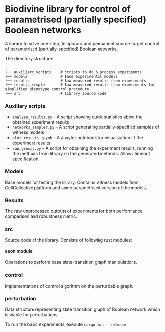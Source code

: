 # Biodivine library for control of parametrised (partially specified) Boolean networks

A library to solve one-step, temporary and permanent source-target control of parametrised (partially-specified) Boolean networks.

The directory structure:

    .
    ├── auxiliary_scripts    # Scripts to do & process experiments
    ├── models               # Base experimental models
    ├── results              # Raw measured results from experiments
    ├── results_simple       # Raw measured results from experiments for simplified phenotype control procedure
    └── src                  # Library source code

### Auxiliary scripts

- `analyse_results.py` - A script showing quick statistics about the obtained experiment results
- `networks_sampler.py` - A script generating partially-specified samples of witness models
- `plot_results.ipynb` - A Jupyter notebook for visualization of the experiment results
- `run_groups.py` - A script for obtaining the experiment results, running the methods from library on the generated methods. Allows timeout specification.  

### Models

Base models for testing the library. Contains witness models from CellCollective platform and some parametrised version of the models.

### Results

The raw unprocessed outputs of experiments for both performance comparison and robustness metric.

### src

Source code of the library. Consists of following rust modules:

#### aeon module

Operations to perform base state-transition graph manipulations.

### control

Implementations of control algorithm on the perturbable graph.

### perturbation

Data structure representing state transition graph of Boolean network which is viable for perturbations.  

To run the basic experiments, execute `cargo run --release`
